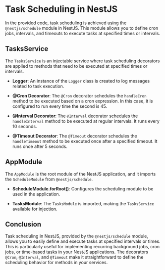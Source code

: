 # Task Scheduling in NestJS

In the provided code, task scheduling is achieved using the `@nestjs/schedule` module in NestJS. This module allows you to define cron jobs, intervals, and timeouts to execute tasks at specified times or intervals.

## TasksService

The `TasksService` is an injectable service where task scheduling decorators are applied to methods that need to be executed at specified times or intervals.

- **Logger**: An instance of the `Logger` class is created to log messages related to task execution.

- **@Cron Decorator**: The `@Cron` decorator schedules the `handleCron` method to be executed based on a cron expression. In this case, it is configured to run every time the second is 45.

- **@Interval Decorator**: The `@Interval` decorator schedules the `handleInterval` method to be executed at regular intervals. It runs every 10 seconds.

- **@Timeout Decorator**: The `@Timeout` decorator schedules the `handleTimeout` method to be executed once after a specified timeout. It runs once after 5 seconds.

## AppModule

The `AppModule` is the root module of the NestJS application, and it imports the `ScheduleModule` from `@nestjs/schedule`.

- **ScheduleModule.forRoot()**: Configures the scheduling module to be used in the application.

- **TasksModule**: The `TasksModule` is imported, making the `TasksService` available for injection.

## Conclusion

Task scheduling in NestJS, provided by the `@nestjs/schedule` module, allows you to easily define and execute tasks at specified intervals or times. This is particularly useful for implementing recurring background jobs, cron jobs, or time-based tasks in your NestJS applications. The decorators `@Cron`, `@Interval`, and `@Timeout` make it straightforward to define the scheduling behavior for methods in your services.